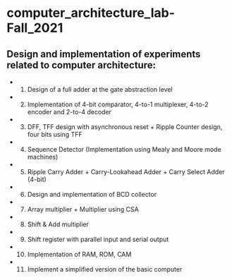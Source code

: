 # computer_architecture_lab-Fall_2021
## Design and implementation of experiments related to computer architecture:
- 1) Design of a full adder at the gate abstraction level
- 2) Implementation of 4-bit comparator, 4-to-1 multiplexer, 4-to-2 encoder and 2-to-4 decoder
- 3) DFF, TFF design with asynchronous reset + Ripple Counter design, four bits using TFF
- 4) Sequence Detector (Implementation using Mealy and Moore mode machines)
- 5) Ripple Carry Adder + Carry-Lookahead Adder + Carry Select Adder (4-bit)
- 6) Design and implementation of BCD collector
- 7) Array multiplier + Multiplier using CSA
- 8) Shift & Add multiplier
- 9) Shift register with parallel input and serial output
- 10) Implementation of RAM, ROM, CAM
- 11) Implement a simplified version of the basic computer
